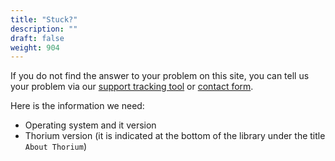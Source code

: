 ```yaml
---
title: "Stuck?"
description: ""
draft: false
weight: 904
---
```


If you do not find the answer to your problem on this site, 
you can tell us your problem via our [support tracking tool](https://github.com/edrlab../issues/new) or <a href="https://www.edrlab.org/contact/">contact form</a>.

Here is the information we need: 

* Operating system and it version 
* Thorium version (it is indicated at the bottom of the library under the title `About Thorium`)
